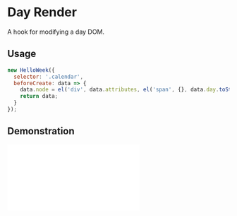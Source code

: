 # Day Render

A hook for modifying a day DOM.

## Usage

```js
new HelloWeek({
  selector: '.calendar',
  beforeCreate: data => {
    data.node = el('div', data.attributes, el('span', {}, data.day.toString()));
    return data;
  }
});
```

## Demonstration

<iframe
    src="docs/v3/demos/day-render.html"
    frameborder="no"
    allowfullscreen="allowfullscreen">
</iframe>
